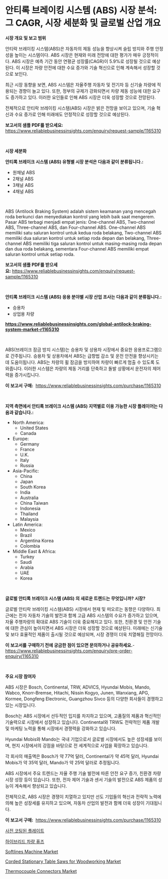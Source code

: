 <p><h1>안티록 브레이킹 시스템 (ABS) 시장 분석: 그 CAGR, 시장 세분화 및 글로벌 산업 개요</h1></p><p><strong>시장 개요 및 보고 범위</strong></p>
<p><p>안티락 브레이킹 시스템(ABS)은 자동차의 제동 성능을 향상시켜 슬립 방지와 주행 안정성을 높이는 시스템이다. ABS 시장은 현재와 미래 전망에 대한 평가가 매우 긍정적이다. ABS 시장은 예측 기간 동안 연평균 성장률(CAGR)이 5.9%로 성장될 것으로 예상된다. 이 시장은 차량 안전에 대한 수요 증가와 기술 혁신으로 인해 계속해서 성장할 것으로 보인다.</p><p>최근 시장 동향을 보면, ABS 시스템은 자율주행 자동차 및 전기차 등 신기술 차량에 적용되는 경향이 늘고 있다. 또한, 정부의 규제가 강화되면서 차량 제동 성능에 대한 요구도 증가하고 있다. 이러한 요인들로 인해 ABS 시장은 더욱 성장할 것으로 전망된다.</p><p>전체적으로 안티락 브레이킹 시스템(ABS) 시장은 밝은 전망을 보이고 있으며, 기술 혁신과 수요 증가로 인해 미래에도 안정적으로 성장할 것으로 예상된다.</p></p>
<p><strong>보고서의 샘플 PDF를 받으세요:</strong> <a href="https://www.reliablebusinessinsights.com/enquiry/request-sample/1165310">https://www.reliablebusinessinsights.com/enquiry/request-sample/1165310</a></p>
<p>&nbsp;</p>
<p><strong>시장 세분화</strong></p>
<p><strong>안티록 브레이크 시스템 (ABS) 유형별 시장 분석은 다음과 같이 분류됩니다.:</strong></p>
<p><ul><li>원채널 ABS</li><li>2채널 ABS</li><li>3채널 ABS</li><li>4채널 ABS</li></ul></p>
<p>&nbsp;</p>
<p><p>ABS (Antilock Braking System) adalah sistem keamanan yang mencegah roda berkunci dan menyediakan kontrol yang lebih baik saat mengerem. Pasar ABS terbagi menjadi empat jenis: One-channel ABS, Two-channel ABS, Three-channel ABS, dan Four-channel ABS. One-channel ABS memiliki satu saluran kontrol untuk kedua roda belakang, Two-channel ABS memiliki dua saluran kontrol untuk setiap roda depan dan belakang, Three-channel ABS memiliki tiga saluran kontrol untuk masing-masing roda depan dan dua roda belakang, sementara Four-channel ABS memiliki empat saluran kontrol untuk setiap roda.</p></p>
<p><strong>보고서의 샘플 PDF를 받으세요:</strong>&nbsp;<a href="https://www.reliablebusinessinsights.com/enquiry/request-sample/1165310">https://www.reliablebusinessinsights.com/enquiry/request-sample/1165310</a></p>
<p>&nbsp;</p>
<p><strong> 안티록 브레이크 시스템 (ABS) 응용 분야별 시장 산업 조사는 다음과 같이 분류됩니다.:</strong></p>
<p><ul><li>승용차</li><li>상업용 차량</li></ul></p>
<p><strong><a href="https://www.reliablebusinessinsights.com/global-antilock-braking-system-market-r1165310">https://www.reliablebusinessinsights.com/global-antilock-braking-system-market-r1165310</a></strong></p>
<p>&nbsp;</p>
<p><p>ABS(브레이크 잠금 방지 시스템)는 승용차 및 상용차 시장에서 중요한 응용프로그램으로 간주됩니다. 승용차 및 상용차에서 ABS는 급항법 감소 및 운전 안전을 향상시키는 데 도움이됩니다. ABS는 차량의 휠 잠금을 방지하여 차량이 빠르게 멈출 수 있도록 도와줍니다. 이러한 시스템은 차량의 제동 거리를 단축하고 돌발 상황에서 운전자의 제어력을 증가시킵니다.</p></p>
<p><strong>이 보고서 구매:</strong>&nbsp; <a href="https://www.reliablebusinessinsights.com/purchase/1165310">https://www.reliablebusinessinsights.com/purchase/1165310</a></p>
<p>&nbsp;</p>
<p><strong>지역 측면에서 안티록 브레이크 시스템 (ABS) 지역별로 이용 가능한 시장 플레이어는 다음과 같습니다.:</strong></p>
<p><ul>
    <li>
        North America:
        <ul>
            <li>United States</li>
            <li>Canada</li>
        </ul>
    </li>
    <li>
        Europe:
        <ul>
            <li>Germany</li>
            <li>France</li>
            <li>U.K.</li>
            <li>Italy</li>
            <li>Russia</li>
        </ul>
    </li>
    <li>
        Asia-Pacific:
        <ul>
            <li>China</li>
            <li>Japan</li>
            <li>South Korea</li>
            <li>India</li>
            <li>Australia</li>
            <li>China Taiwan</li>
            <li>Indonesia</li>
            <li>Thailand</li>
            <li>Malaysia</li>
        </ul>
    </li>
    <li>
        Latin America:
        <ul>
            <li>Mexico</li>
            <li>Brazil</li>
            <li>Argentina Korea</li>
            <li>Colombia</li>
        </ul>
    </li>
    <li>
        Middle East & Africa:
        <ul>
            <li>Turkey</li>
            <li>Saudi</li>
            <li>Arabia</li>
            <li>UAE</li>
            <li>Korea</li>
        </ul>
    </li>
    </ul></p>
<p>&nbsp;</p>
<p><strong>글로벌 안티록 브레이크 시스템 (ABS) 의 새로운 트렌드는 무엇입니까? 시장?</strong></p>
<p><p>글로벌 안티락 브레이킹 시스템(ABS) 시장에서 현재 및 떠오르는 동향은 다양하다. 최근에는 전자 자동차 기술의 발전과 함께 고급 ABS 시스템의 수요가 증가하고 있으며, 자율 주행차량의 확대로 ABS 기술이 더욱 중요해지고 있다. 또한, 친환경 및 안전 기술에 대한 관심이 높아지면서 ABS 시장은 더욱 성장할 것으로 예상된다. 미래에는 신기술 및 보다 효율적인 제품이 출시될 것으로 예상되며, 시장 경쟁이 더욱 치열해질 전망이다.</p></p>
<p><strong>이 보고서를 구매하기 전에 궁금한 점이 있으면 문의하거나 공유하세요.</strong>- <a href="https://www.reliablebusinessinsights.com/enquiry/pre-order-enquiry/1165310">https://www.reliablebusinessinsights.com/enquiry/pre-order-enquiry/1165310</a></p>
<p>&nbsp;</p>
<p><strong>주요 시장 참여자</strong></p>
<p><p>ABS 시장은 Bosch, Continental, TRW, ADVICS, Hyundai Mobis, Mando, Wabco, Knorr-Bremse, Hitachi, Nissin Kogyo, Junen, Wanxiang, APG, Kormee, Dongfeng Electronic, Guangzhou Sivco 등의 다양한 회사들이 경쟁하고 있는 시장입니다. </p><p>Bosch는 ABS 시장에서 선두적인 입지를 차지하고 있으며, 고품질의 제품과 혁신적인 기술력으로 시장에서 성장하고 있습니다. Continental와 TRW도 전략적인 제품 개발 및 마케팅 노력을 통해 시장에서 경쟁력을 강화하고 있습니다. </p><p>Hyundai Mobis와 Mando는 국내 기업으로서 글로벌 시장에서도 높은 성장세를 보이며, 현지 시장에서의 강점을 바탕으로 전 세계적으로 사업을 확장하고 있습니다. </p><p>각 회사의 매출액은 Bosch가 약 77억 달러, Continental가 약 45억 달러, Hyundai Mobis가 약 35억 달러, Mando가 약 25억 달러로 추정됩니다. </p><p>ABS 시장에서 주요 트렌드는 자율 주행 기술 발전에 따른 안전 요구 증가, 친환경 차량 시장 성장 등이 있습니다. 또한, 전자 제어 기술과 센서 기술의 발전으로 ABS 제품의 성능이 계속해서 향상되고 있습니다. </p><p>전체적으로, ABS 시장은 경쟁이 치열하고 있지만 선도 기업들의 혁신과 전략적 노력에 의해 높은 성장세를 유지하고 있으며, 자동차 산업의 발전과 함께 더욱 성장이 기대됩니다.</p></p>
<p><strong>이 보고서 구매:</strong>&nbsp;&nbsp;<a href="https://www.reliablebusinessinsights.com/purchase/1165310">https://www.reliablebusinessinsights.com/purchase/1165310</a></p>
<p><p><a href="https://medium.com/@cierrahayes645/%ED%94%84%EB%A6%AC%EC%BD%94%ED%8C%85%ED%8C%90-%EC%8B%9C%EC%9E%A5-%EC%A1%B0%EC%82%AC-%EB%B3%B4%EA%B3%A0%EC%84%9C-%EA%B7%B8-%EC%97%AD%EC%82%AC-%EB%B0%8F-2031%EB%85%84%EA%B9%8C%EC%A7%80%EC%9D%98-%EC%98%88%EC%B8%A1-21a7bf98196a">사전 코팅된 플레이트</a></p><p><a href="https://medium.com/@emmettsaynford43546/%ED%95%98%EC%9D%B4%EB%B8%8C%EB%A6%AC%EB%93%9C-%EC%B0%A8%EB%9F%89-%ED%93%A8%EC%A6%88-%EC%8B%9C%EC%9E%A5-%EB%B6%84%EC%84%9D-%EC%97%B0%ED%8F%89%EA%B7%A0-%EC%84%B1%EC%9E%A5%EB%A5%A0-%EC%8B%9C%EC%9E%A5-%EC%84%B8%EB%B6%84%ED%99%94-%EB%B0%8F-%EA%B8%80%EB%A1%9C%EB%B2%8C-%EC%82%B0%EC%97%85-%EA%B0%9C%EC%9A%94-87b5c8035d86">하이브리드 차량 퓨즈</a></p><p><a href="https://www.linkedin.com/pulse/softlines-machine-market-trends-analysis-forecasted-period-27ove?trackingId=gsKdIk4flr1xKXYZF5D8eA%3D%3D">Softlines Machine Market</a></p><p><a href="https://www.linkedin.com/pulse/corded-stationary-table-saws-woodworking-market-insight-trends-7vf4e?trackingId=oZcnnAWplYin1k%2FvDy7plQ%3D%3D">Corded Stationary Table Saws for Woodworking Market</a></p><p><a href="https://issuu.com/reportprime-2/docs/thermocouple-connectors-market-size-2030.pptx">Thermocouple Connectors Market</a></p></p>